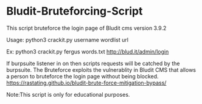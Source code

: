 # Bludit-Bruteforcing-Script
This script bruteforce the login page of Bludit cms version 3.9.2 


Usage: python3 crackit.py username wordlist url


Ex: python3 crackit.py fergus words.txt http://blud.it/admin/login

If burpsuite listener in on then scripts requests will be catched by the burpsuite.
The Bruteforce exploits the vulnerablity in Bludit CMS that allows a person to bruteforce the login page without being blocked.
https://rastating.github.io/bludit-brute-force-mitigation-bypass/

Note:This script is only for educational purposes.
